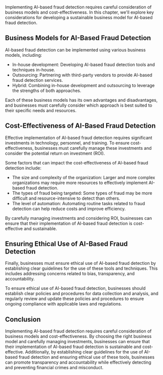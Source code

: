 
Implementing AI-based fraud detection requires careful consideration of business models and cost-effectiveness. In this chapter, we'll explore key considerations for developing a sustainable business model for AI-based fraud detection.

Business Models for AI-Based Fraud Detection
--------------------------------------------

AI-based fraud detection can be implemented using various business models, including:

* In-house development: Developing AI-based fraud detection tools and techniques in-house.
* Outsourcing: Partnering with third-party vendors to provide AI-based fraud detection services.
* Hybrid: Combining in-house development and outsourcing to leverage the strengths of both approaches.

Each of these business models has its own advantages and disadvantages, and businesses must carefully consider which approach is best suited to their specific needs and resources.

Cost-Effectiveness of AI-Based Fraud Detection
----------------------------------------------

Effective implementation of AI-based fraud detection requires significant investments in technology, personnel, and training. To ensure cost-effectiveness, businesses must carefully manage these investments and consider the potential return on investment (ROI).

Some factors that can impact the cost-effectiveness of AI-based fraud detection include:

* The size and complexity of the organization: Larger and more complex organizations may require more resources to effectively implement AI-based fraud detection.
* The types of fraud being targeted: Some types of fraud may be more difficult and resource-intensive to detect than others.
* The level of automation: Automating routine tasks related to fraud detection can help reduce costs and improve efficiency.

By carefully managing investments and considering ROI, businesses can ensure that their implementation of AI-based fraud detection is cost-effective and sustainable.

Ensuring Ethical Use of AI-Based Fraud Detection
------------------------------------------------

Finally, businesses must ensure ethical use of AI-based fraud detection by establishing clear guidelines for the use of these tools and techniques. This includes addressing concerns related to bias, transparency, and accountability.

To ensure ethical use of AI-based fraud detection, businesses should establish clear policies and procedures for data collection and analysis, and regularly review and update these policies and procedures to ensure ongoing compliance with applicable laws and regulations.

Conclusion
----------

Implementing AI-based fraud detection requires careful consideration of business models and cost-effectiveness. By choosing the right business model and carefully managing investments, businesses can ensure that their implementation of AI-based fraud detection is sustainable and cost-effective. Additionally, by establishing clear guidelines for the use of AI-based fraud detection and ensuring ethical use of these tools, businesses can promote transparency and accountability while effectively detecting and preventing financial crimes and misconduct.
